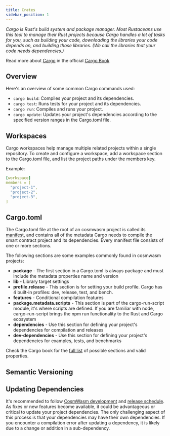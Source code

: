 ```yaml
---
title: Crates
sidebar_position: 1
---
```


*Cargo is Rust's build system and package manager. Most Rustaceans use this tool to manage their Rust projects because Cargo handles a lot of tasks for you, such as building your code, downloading the libraries your code depends on, and building those libraries. (We call the libraries that your code needs dependencies.)*

Read more about [Cargo](https://doc.rust-lang.org/book/ch01-03-hello-cargo.html#hello-cargo) in the official [Cargo Book](https://doc.rust-lang.org/cargo/)

## Overview

Here's an overview of some common Cargo commands used:

- `cargo build`: Compiles your project and its dependencies.
- `cargo test`: Runs tests for your project and its dependencies.
- `cargo run`: Compiles and runs your project.
- `cargo update`: Updates your project's dependencies according to the specified version ranges in the Cargo.toml file.

## Workspaces

Cargo workspaces help manage multiple related projects within a single repository. To create and configure a workspace, add a workspace section to the Cargo.toml file, and list the project paths under the members key.

Example:

```yaml
[workspace]
members = [
  "project-1",
  "project-2",
  "project-3",
]
```

## Cargo.toml

The Cargo.toml file at the root of an cosmwasm project is called its [manifest](https://en.wikipedia.org/wiki/Manifest_file), and contains all of the metadata Cargo needs to compile the smart contract project and its dependencies. Every manifest file consists of one or more sections.

The following sections are some examples commonly found in cosmwasm projects:

- **package** - The first section in a Cargo.toml is always package and must include the metadata properties name and version
- **lib** - Library target settings
- **profile.release** - This section is for setting your build profile. Cargo has 4 built-in profiles: dev, release, test, and bench.
- **features** - Conditional compilation features
- **package.metadata.scripts** - This section is part of the cargo-run-script module, it's where scripts are defined. If you are familiar with node, cargo-run-script brings the npm run functionality to the Rust and Cargo ecosystem
- **dependencies** - Use this section for defining your project's dependencies for compilation and releases
- **dev-dependencies** - Use this section for defining your project's dependencies for examples, tests, and benchmarks

Check the Cargo book for the [full list](https://doc.rust-lang.org/cargo/reference/manifest.html) of possible sections and valid properties.

## Semantic Versioning

## Updating Dependencies

It's recommended to follow [CosmWasm development](https://github.com/CosmWasm/cosmwasm) and [release schedule](https://github.com/CosmWasm/cosmwasm/releases). As fixes or new features become available, it could be advantageous or critical to update your project dependencies.
The only challenging aspect of this process is that your dependencies may have their own dependencies. If you encounter a compilation error after updating a dependency, it is likely due to a change or addition in a sub-dependency.

